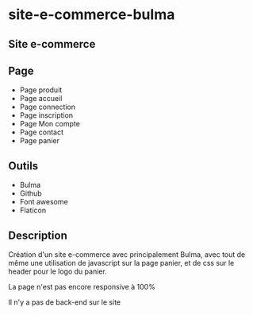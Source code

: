 # site-e-commerce-bulma

## Site e-commerce

## Page

<ul>

<li>Page produit</li>
<li>Page accueil</li>
<li>Page connection</li>
<li>Page inscription</li>
<li>Page Mon compte</li>
<li>Page contact</li>
<li>Page panier</li>

</ul>

## Outils

<ul>

<li>Bulma</li>
<li>Github</li>
<li>Font awesome</li>
<li>Flaticon</li>

</ul>

## Description

<p>Création d'un site e-commerce avec principalement Bulma, avec tout de même une utilisation de javascript sur la page panier, et de css sur le header pour le logo du panier.</p>
<p>La page n'est pas encore responsive à 100%</p>
<p>Il n'y a pas de back-end sur le site</p>
